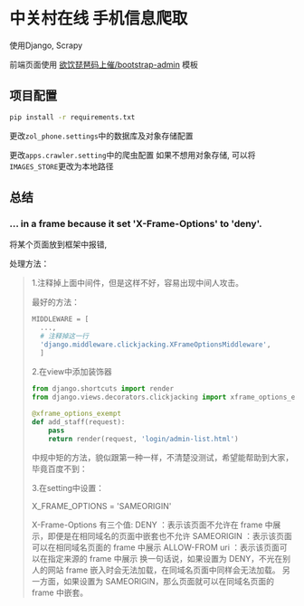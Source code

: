 # 中关村在线 手机信息爬取

使用Django, Scrapy

前端页面使用 [欲饮琵琶码上催/bootstrap-admin](https://gitee.com/ajiho/bootstrap-admin.git) 模板

## 项目配置

```bash
pip install -r requirements.txt
```

更改`zol_phone.settings`中的数据库及对象存储配置

更改`apps.crawler.setting`中的爬虫配置
如果不想用对象存储, 可以将`IMAGES_STORE`更改为本地路径

## 总结

### ... in a frame because it set 'X-Frame-Options' to 'deny'.

将某个页面放到框架中报错,

处理方法：

> 1.注释掉上面中间件，但是这样不好，容易出现中间人攻击。
>
>   最好的方法：
>
> ```python
> MIDDLEWARE = [
>   ..., 
>   # 注释掉这一行
>   'django.middleware.clickjacking.XFrameOptionsMiddleware',
>   ]
> ```
>
> 2.在view中添加装饰器
>
> ```python
> from django.shortcuts import render
> from django.views.decorators.clickjacking import xframe_options_exempt
>  
> @xframe_options_exempt
> def add_staff(request):
>     pass
>     return render(request, 'login/admin-list.html')
> ```
> 中规中矩的方法，貌似跟第一种一样，不清楚没测试，希望能帮助到大家，毕竟百度不到：
>
> 3.在setting中设置：
>
> X_FRAME_OPTIONS = 'SAMEORIGIN'
>
> X-Frame-Options 有三个值:
> DENY ：表示该页面不允许在 frame 中展示，即便是在相同域名的页面中嵌套也不允许
> SAMEORIGIN ：表示该页面可以在相同域名页面的 frame 中展示
> ALLOW-FROM uri ：表示该页面可以在指定来源的 frame 中展示
> 换一句话说，如果设置为 DENY，不光在别人的网站 frame 嵌入时会无法加载，在同域名页面中同样会无法加载。
> 另一方面，如果设置为 SAMEORIGIN，那么页面就可以在同域名页面的 frame 中嵌套。